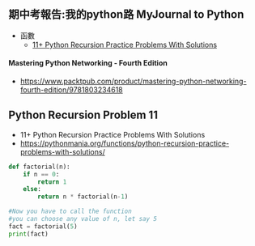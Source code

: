 ## 期中考報告:我的python路 MyJournal to Python
- 函數
  - [11+ Python Recursion Practice Problems With Solutions](https://pythonmania.org/functions/python-recursion-practice-problems-with-solutions/)


#### Mastering Python Networking - Fourth Edition
- https://www.packtpub.com/product/mastering-python-networking-fourth-edition/9781803234618


## Python Recursion Problem 11
- 11+ Python Recursion Practice Problems With Solutions
- https://pythonmania.org/functions/python-recursion-practice-problems-with-solutions/
```python
def factorial(n):
    if n == 0:
        return 1
    else:
        return n * factorial(n-1)

#Now you have to call the function
#you can choose any value of n, let say 5
fact = factorial(5)
print(fact)
```
